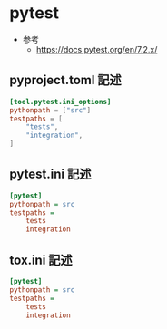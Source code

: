 # pytest
- 参考
    - https://docs.pytest.org/en/7.2.x/

## pyproject.toml 記述

```toml title="pyproject.toml"
[tool.pytest.ini_options]
pythonpath = ["src"]
testpaths = [
    "tests",
    "integration",
]
```

## pytest.ini 記述

```ini title="pytest.ini"
[pytest]
pythonpath = src
testpaths = 
    tests
    integration
```

## tox.ini 記述

```ini title="tox.ini"
[pytest]
pythonpath = src
testpaths =
    tests
    integration
```
